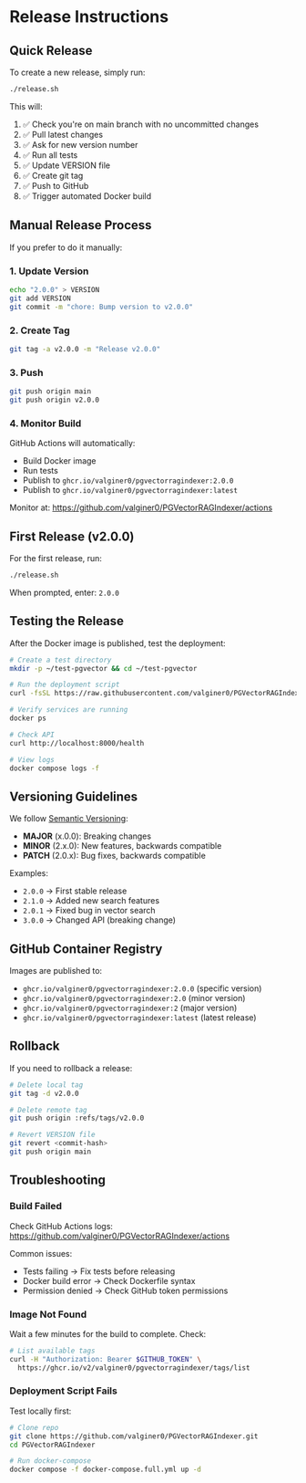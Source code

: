 # Release Instructions

## Quick Release

To create a new release, simply run:

```bash
./release.sh
```

This will:
1. ✅ Check you're on main branch with no uncommitted changes
2. ✅ Pull latest changes
3. ✅ Ask for new version number
4. ✅ Run all tests
5. ✅ Update VERSION file
6. ✅ Create git tag
7. ✅ Push to GitHub
8. ✅ Trigger automated Docker build

## Manual Release Process

If you prefer to do it manually:

### 1. Update Version

```bash
echo "2.0.0" > VERSION
git add VERSION
git commit -m "chore: Bump version to v2.0.0"
```

### 2. Create Tag

```bash
git tag -a v2.0.0 -m "Release v2.0.0"
```

### 3. Push

```bash
git push origin main
git push origin v2.0.0
```

### 4. Monitor Build

GitHub Actions will automatically:
- Build Docker image
- Run tests
- Publish to `ghcr.io/valginer0/pgvectorragindexer:2.0.0`
- Publish to `ghcr.io/valginer0/pgvectorragindexer:latest`

Monitor at: https://github.com/valginer0/PGVectorRAGIndexer/actions

## First Release (v2.0.0)

For the first release, run:

```bash
./release.sh
```

When prompted, enter: `2.0.0`

## Testing the Release

After the Docker image is published, test the deployment:

```bash
# Create a test directory
mkdir -p ~/test-pgvector && cd ~/test-pgvector

# Run the deployment script
curl -fsSL https://raw.githubusercontent.com/valginer0/PGVectorRAGIndexer/main/docker-run.sh | bash

# Verify services are running
docker ps

# Check API
curl http://localhost:8000/health

# View logs
docker compose logs -f
```

## Versioning Guidelines

We follow [Semantic Versioning](https://semver.org/):

- **MAJOR** (x.0.0): Breaking changes
- **MINOR** (2.x.0): New features, backwards compatible
- **PATCH** (2.0.x): Bug fixes, backwards compatible

Examples:
- `2.0.0` → First stable release
- `2.1.0` → Added new search features
- `2.0.1` → Fixed bug in vector search
- `3.0.0` → Changed API (breaking change)

## GitHub Container Registry

Images are published to:
- `ghcr.io/valginer0/pgvectorragindexer:2.0.0` (specific version)
- `ghcr.io/valginer0/pgvectorragindexer:2.0` (minor version)
- `ghcr.io/valginer0/pgvectorragindexer:2` (major version)
- `ghcr.io/valginer0/pgvectorragindexer:latest` (latest release)

## Rollback

If you need to rollback a release:

```bash
# Delete local tag
git tag -d v2.0.0

# Delete remote tag
git push origin :refs/tags/v2.0.0

# Revert VERSION file
git revert <commit-hash>
git push origin main
```

## Troubleshooting

### Build Failed

Check GitHub Actions logs:
https://github.com/valginer0/PGVectorRAGIndexer/actions

Common issues:
- Tests failing → Fix tests before releasing
- Docker build error → Check Dockerfile syntax
- Permission denied → Check GitHub token permissions

### Image Not Found

Wait a few minutes for the build to complete. Check:
```bash
# List available tags
curl -H "Authorization: Bearer $GITHUB_TOKEN" \
  https://ghcr.io/v2/valginer0/pgvectorragindexer/tags/list
```

### Deployment Script Fails

Test locally first:
```bash
# Clone repo
git clone https://github.com/valginer0/PGVectorRAGIndexer.git
cd PGVectorRAGIndexer

# Run docker-compose
docker compose -f docker-compose.full.yml up -d
```
